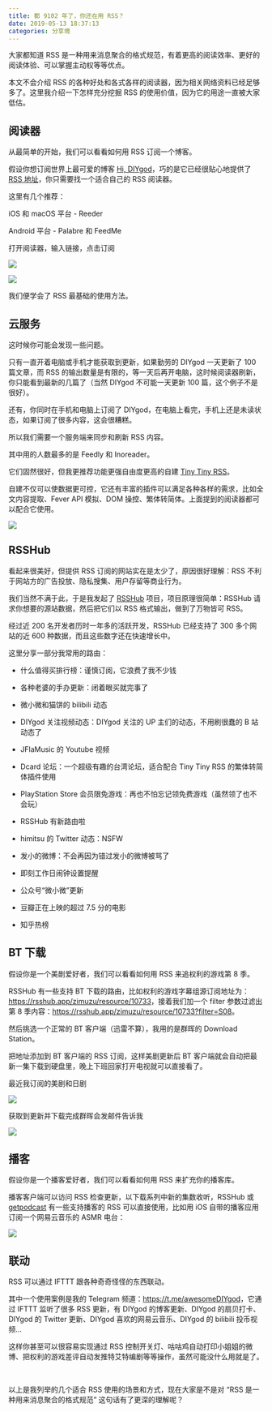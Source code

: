 ```yaml
---
title: 都 9102 年了，你还在用 RSS？
date: 2019-05-13 18:37:13
categories: 分享境
---
```

大家都知道 RSS 是一种用来消息聚合的格式规范，有着更高的阅读效率、更好的阅读体验、可以掌握主动权等等优点。

本文不会介绍 RSS 的各种好处和各式各样的阅读器，因为相关网络资料已经足够多了。这里我介绍一下怎样充分挖掘 RSS 的使用价值，因为它的用途一直被大家低估。

## 阅读器

从最简单的开始，我们可以看看如何用 RSS 订阅一个博客。
<!--more-->

假设你想订阅世界上最可爱的博客 [Hi, DIYgod](https://diygod.me/)，巧的是它已经很贴心地提供了 [RSS 地址](https://diygod.me/atom.xml)，你只需要找一个适合自己的 RSS 阅读器。

这里有几个推荐：

iOS 和 macOS 平台 - Reeder

Android 平台 - Palabre 和 FeedMe

打开阅读器，输入链接，点击订阅

![](/images/9102rss1.png)

![](/images/9102rss2.png)

我们便学会了 RSS 最基础的使用方法。

## 云服务

这时候你可能会发现一些问题。

只有一直开着电脑或手机才能获取到更新，如果勤劳的 DIYgod 一天更新了 100 篇文章，而 RSS 的输出数量是有限的，等一天后再开电脑，这时候阅读器刷新，你只能看到最新的几篇了（当然 DIYgod 不可能一天更新 100 篇，这个例子不是很好）。

还有，你同时在手机和电脑上订阅了 DIYgod，在电脑上看完，手机上还是未读状态，如果订阅了很多内容，这会很糟糕。

所以我们需要一个服务端来同步和刷新 RSS 内容。

其中用的人数最多的是 Feedly 和 Inoreader。

它们固然很好，但我更推荐功能更强自由度更高的自建 [Tiny Tiny RSS](https://github.com/HenryQW/docker-ttrss-plugins)。

自建不仅可以使数据更可控，它还有丰富的插件可以满足各种各样的需求，比如全文内容提取、Fever API 模拟、DOM 操控、繁体转简体。上面提到的阅读器都可以配合它使用。

![](/images/9102rss3.png)

## RSSHub

看起来很美好，但提供 RSS 订阅的网站实在是太少了，原因很好理解：RSS 不利于网站方的广告投放、隐私搜集、用户存留等商业行为。

我们当然不满于此，于是我发起了 [RSSHub](https://github.com/DIYgod/RSSHub) 项目，项目原理很简单：RSSHub 请求你想要的源站数据，然后把它们以 RSS 格式输出，做到了万物皆可 RSS。

经过近 200 名开发者历时一年多的活跃开发，RSSHub 已经支持了 300 多个网站的近 600 种数据，而且这些数字还在快速增长中。

这里分享一部分我常用的路由：

- 什么值得买排行榜：谨慎订阅，它浪费了我不少钱

- 各种老婆的手办更新：闭着眼买就完事了

- 微小微和猫饼的 bilibili 动态

- DIYgod 关注视频动态：DIYgod 关注的 UP 主们的动态，不用刷很蠢的 B 站动态了

- JFlaMusic 的 Youtube 视频

- Dcard 论坛：一个超级有趣的台湾论坛，适合配合 Tiny Tiny RSS 的繁体转简体插件使用

- PlayStation Store 会员限免游戏：再也不怕忘记领免费游戏（虽然领了也不会玩）

- RSSHub 有新路由啦

- himitsu 的 Twitter 动态：NSFW

- 发小的微博：不会再因为错过发小的微博被骂了

- 即刻工作日闹钟设置提醒

- 公众号“微小微”更新

- 豆瓣正在上映的超过 7.5 分的电影

- 知乎热榜

## BT 下载

假设你是一个美剧爱好者，我们可以看看如何用 RSS 来追权利的游戏第 8 季。

RSSHub 有一些支持 BT 下载的路由，比如权利的游戏字幕组源订阅地址为：<https://rsshub.app/zimuzu/resource/10733>，接着我们加一个 filter 参数过滤出第 8 季内容：<https://rsshub.app/zimuzu/resource/10733?filter=S08>。

然后挑选一个正常的 BT 客户端（迅雷不算），我用的是群晖的 Download Station。

把地址添加到 BT 客户端的 RSS 订阅，这样美剧更新后 BT 客户端就会自动把最新一集下载到硬盘里，晚上下班回家打开电视就可以直接看了。

最近我订阅的美剧和日剧

![](/images/9102rss4.jpg)

获取到更新并下载完成群晖会发邮件告诉我

![](/images/9102rss5.png)

## 播客

假设你是一个播客爱好者，我们可以看看如何用 RSS 来扩充你的播客库。

播客客户端可以访问 RSS 检查更新，以下载系列中新的集数收听，RSSHub 或 [getpodcast](https://getpodcast.xyz/) 有一些支持播客的 RSS 可以直接使用，比如用 iOS 自带的播客应用订阅一个网易云音乐的 ASMR 电台：

![](/images/9102rss6.jpg)

## 联动

RSS 可以通过 IFTTT 跟各种奇奇怪怪的东西联动。

其中一个使用案例是我的 Telegram 频道：<https://t.me/awesomeDIYgod>，它通过 IFTTT 监听了很多 RSS 更新，有 DIYgod 的博客更新、DIYgod 的扇贝打卡、DIYgod 的 Twitter 更新、DIYgod 喜欢的网易云音乐、DIYgod 的 bilibili 投币视频...

这样你甚至可以很容易实现通过 RSS 控制开关灯、咕咕鸡自动打印小姐姐的微博、把权利的游戏差评自动发推特艾特编剧等等操作，虽然可能没什么用就是了。

&nbsp;

以上是我列举的几个适合 RSS 使用的场景和方式，现在大家是不是对 “RSS 是一种用来消息聚合的格式规范” 这句话有了更深的理解呢？